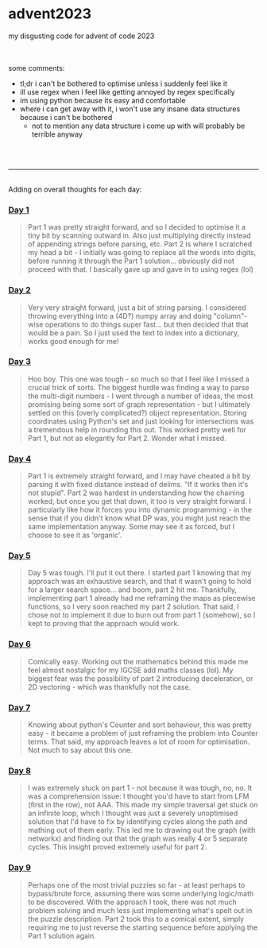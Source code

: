 # advent2023
my disgusting code for advent of code 2023
<br><br><br>

some comments:
 - tl;dr i can't be bothered to optimise unless i suddenly feel like it
 - ill use regex when i feel like getting annoyed by regex specifically
 - im using python because its easy and comfortable
 - where i can get away with it, i won't use any insane data structures because i can't be bothered
   - not to mention any data structure i come up with will probably be terrible anyway

<br>
<br>

---

<br>
Adding on overall thoughts for each day:

### <u>Day 1</u>
> Part 1 was pretty straight forward, and so I decided to optimise it a tiny bit by scanning outward in. Also just multiplying directly instead of appending strings before parsing, etc. Part 2 is where I scratched my head a bit - I initially was going to replace all the words into digits, before running it through the Part 1 solution... obviously did not proceed with that. I basically gave up and gave in to using regex (lol)

### <u>Day 2</u>
> Very very straight forward, just a bit of string parsing. I considered throwing everything into a (4D?) numpy array and doing "column"-wise operations to do things super fast... but then decided that that would be a pain. So I just used the text to index into a dictionary, works good enough for me!

### <u>Day 3</u>
> Hoo boy. This one was tough - so much so that I feel like I missed a crucial trick of sorts. The biggest hurdle was finding a way to parse the multi-digit numbers - I went through a number of ideas, the most promising being some sort of graph representation - but I ultimately settled on this (overly complicated?) object representation. Storing coordinates using Python's set and just looking for intersections was a tremendous help in rounding this out. This worked pretty well for Part 1, but not as elegantly for Part 2. Wonder what I missed.

### <u>Day 4</u>
> Part 1 is extremely straight forward, and I may have cheated a bit by parsing it with fixed distance instead of delims. "If it works then it's not stupid". Part 2 was hardest in understanding how the chaining worked, but once you get that down, it too is very straight forward. I particularly like how it forces you into dynamic programming - in the sense that if you didn't know what DP was, you might just reach the same implementation anyway. Some may see it as forced, but I choose to see it as 'organic'.

### <u>Day 5</u>
> Day 5 was tough. I'll put it out there. I started part 1 knowing that my approach was an exhaustive search, and that it wasn't going to hold for a larger search space... and boom, part 2 hit me. Thankfully, implementing part 1 already had me reframing the maps as piecewise functions, so I very soon reached my part 2 solution. That said, I chose not to implement it due to burn out from part 1 (somehow), so I kept to proving that the approach would work.

### <u>Day 6</u>
> Comically easy. Working out the mathematics behind this made me feel almost nostalgic for my IGCSE add maths classes (lol). My biggest fear was the possibility of part 2 introducing deceleration, or 2D vectoring - which was thankfully not the case.

### <u>Day 7</u>
> Knowing about python's Counter and sort behaviour, this was pretty easy - it became a problem of just reframing the problem into Counter terms. That said, my approach leaves a lot of room for optimisation. Not much to say about this one.

### <u>Day 8</u>
> I was extremely stuck on part 1 - not because it was tough, no, no. It was a comprehension issue: I thought you'd have to start from LFM (first in the row), not AAA. This made my simple traversal get stuck on an infinite loop, which I thought was just a severely unoptimised solution that I'd have to fix by identifying cycles along the path and mathing out of them early. This led me to drawing out the graph (with networkx) and finding out that the graph was really 4 or 5 separate cycles. This insight proved extremely useful for part 2.

### <u>Day 9</u>
> Perhaps one of the most trivial puzzles so far - at least perhaps to bypass/brute force, assuming there was some underlying logic/math to be discovered. With the approach I took, there was not much problem solving and much less just implementing what's spelt out in the puzzle description. Part 2 took this to a comical extent, simply requiring me to just reverse the starting sequence before applying the Part 1 solution again.